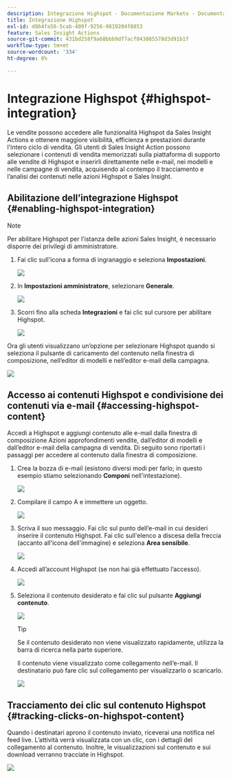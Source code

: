 ```yaml
---
description: Integrazione Highspot - Documentazione Marketo - Documentazione del prodotto
title: Integrazione Highspot
exl-id: d864fa56-5cab-409f-9256-9819204f8853
feature: Sales Insight Actions
source-git-commit: 431bd258f9a68bbb9df7acf043085578d3d91b1f
workflow-type: tm+mt
source-wordcount: '334'
ht-degree: 0%

---
```


# Integrazione Highspot {#highspot-integration}

Le vendite possono accedere alle funzionalità Highspot da Sales Insight Actions e ottenere maggiore visibilità, efficienza e prestazioni durante l&#39;intero ciclo di vendita. Gli utenti di Sales Insight Action possono selezionare i contenuti di vendita memorizzati sulla piattaforma di supporto alle vendite di Highspot e inserirli direttamente nelle e-mail, nei modelli e nelle campagne di vendita, acquisendo al contempo il tracciamento e l’analisi dei contenuti nelle azioni Highspot e Sales Insight.

## Abilitazione dell’integrazione Highspot {#enabling-highspot-integration}

>[!NOTE]
>
>Per abilitare Highspot per l&#39;istanza delle azioni Sales Insight, è necessario disporre dei privilegi di amministratore.

1. Fai clic sull&#39;icona a forma di ingranaggio e seleziona **Impostazioni**.

   ![](assets/highspot-integration-1.png)

1. In **Impostazioni amministratore**, selezionare **Generale**.

   ![](assets/highspot-integration-2.png)

1. Scorri fino alla scheda **Integrazioni** e fai clic sul cursore per abilitare Highspot.

   ![](assets/highspot-integration-3.png)

Ora gli utenti visualizzano un’opzione per selezionare Highspot quando si seleziona il pulsante di caricamento del contenuto nella finestra di composizione, nell’editor di modelli e nell’editor e-mail della campagna.

![](assets/highspot-integration-4.png)

## Accesso ai contenuti Highspot e condivisione dei contenuti via e-mail {#accessing-highspot-content}

Accedi a Highspot e aggiungi contenuto alle e-mail dalla finestra di composizione Azioni approfondimenti vendite, dall’editor di modelli e dall’editor e-mail della campagna di vendita. Di seguito sono riportati i passaggi per accedere al contenuto dalla finestra di composizione.

1. Crea la bozza di e-mail (esistono diversi modi per farlo; in questo esempio stiamo selezionando **Componi** nell&#39;intestazione).

   ![](assets/highspot-integration-5.png)

1. Compilare il campo A e immettere un oggetto.

   ![](assets/highspot-integration-6.png)

1. Scriva il suo messaggio. Fai clic sul punto dell’e-mail in cui desideri inserire il contenuto Highspot. Fai clic sull&#39;elenco a discesa della freccia (accanto all&#39;icona dell&#39;immagine) e seleziona **Area sensibile**.

   ![](assets/highspot-integration-7.png)

1. Accedi all’account Highspot (se non hai già effettuato l’accesso).

   ![](assets/highspot-integration-8.png)

1. Seleziona il contenuto desiderato e fai clic sul pulsante **Aggiungi contenuto**.

   ![](assets/highspot-integration-9.png)

   >[!TIP]
   >
   >Se il contenuto desiderato non viene visualizzato rapidamente, utilizza la barra di ricerca nella parte superiore.

   Il contenuto viene visualizzato come collegamento nell’e-mail. Il destinatario può fare clic sul collegamento per visualizzarlo o scaricarlo.

   ![](assets/highspot-integration-10.png)

## Tracciamento dei clic sul contenuto Highspot {#tracking-clicks-on-highspot-content}

Quando i destinatari aprono il contenuto inviato, riceverai una notifica nel feed live. L’attività verrà visualizzata con un clic, con i dettagli del collegamento al contenuto. Inoltre, le visualizzazioni sul contenuto e sui download verranno tracciate in Highspot.

![](assets/highspot-integration-11.png)
